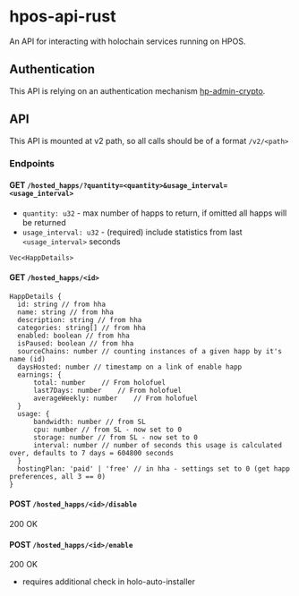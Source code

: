 # hpos-api-rust

An API for interacting with holochain services running on HPOS.

## Authentication

This API is relying on an authentication mechanism [hp-admin-crypto](https://github.com/Holo-Host/hp-admin-crypto).

## API

This API is mounted at v2 path, so all calls should be of a format `/v2/<path>`

### Endpoints

#### GET `/hosted_happs/?quantity=<quantity>&usage_interval=<usage_interval>`
- `quantity: u32` - max number of happs to return, if omitted all happs will be returned
- `usage_interval: u32` - (required) include statistics from last `<usage_interval>` seconds
```
Vec<HappDetails>
```

#### GET `/hosted_happs/<id>`
```
HappDetails {
  id: string // from hha
  name: string // from hha
  description: string // from hha
  categories: string[] // from hha
  enabled: boolean // from hha
  isPaused: boolean // from hha
  sourceChains: number // counting instances of a given happ by it's name (id)
  daysHosted: number // timestamp on a link of enable happ
  earnings: {
      total: number    // From holofuel
      last7Days: number    // From holofuel
      averageWeekly: number    // From holofuel
  }
  usage: {
      bandwidth: number // from SL
      cpu: number // from SL - now set to 0
      storage: number // from SL - now set to 0
      interval: number // number of seconds this usage is calculated over, defaults to 7 days = 604800 seconds
  }
  hostingPlan: 'paid' | 'free' // in hha - settings set to 0 (get happ preferences, all 3 == 0)
}
```

#### POST `/hosted_happs/<id>/disable`
200 OK

#### POST `/hosted_happs/<id>/enable`
200 OK

- requires additional check in holo-auto-installer